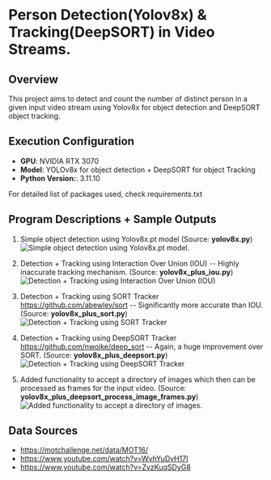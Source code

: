 # Person Detection(Yolov8x) & Tracking(DeepSORT) in Video Streams.

## Overview
This project aims to detect and count the number of distinct person in a given input video stream using Yolov8x for object detection and DeepSORT object tracking.

## Execution Configuration
- **GPU**: NVIDIA RTX 3070
- **Model**: YOLOv8x for object detection + DeepSORT for object Tracking
- **Python Version:**: 3.11.10

For detailed list of packages used, check requirements.txt

## Program Descriptions + Sample Outputs

1. Simple object detection using Yolov8x.pt model (Source: **yolov8x.py**)
    ![Simple object detection using Yolov8x.pt model.](https://github.com/insp7/cv-proj3/blob/master/gifs/1Person.gif)

2. Detection + Tracking using Interaction Over Union (IOU) -- Highly inaccurate tracking mechanism. (Source: **yolov8x_plus_iou.py**)
    ![Detection + Tracking using Interaction Over Union (IOU)](https://github.com/insp7/cv-proj3/blob/master/gifs/moti16-01-iou.gif)

3. Detection + Tracking using SORT Tracker https://github.com/abewley/sort -- Significantly more accurate than IOU. (Source: **yolov8x_plus_sort.py**)
    ![Detection + Tracking using SORT Tracker](https://github.com/insp7/cv-proj3/blob/master/gifs/1Person.gif)

4. Detection + Tracking using DeepSORT Tracker https://github.com/nwojke/deep_sort -- Again, a huge improvement over SORT. (Source: **yolov8x_plus_deepsort.py**)
    ![Detection + Tracking using DeepSORT Tracker](https://github.com/insp7/cv-proj3/blob/master/gifs/1Person.gif)

5. Added functionality to accept a directory of images which then can be processed as frames for the input video. (Source: **yolov8x_plus_deepsort_process_image_frames.py**)
    ![Added functionality to accept a directory of images.](https://github.com/insp7/cv-proj3/blob/master/gifs/1Person.gif)

## Data Sources
- https://motchallenge.net/data/MOT16/
- https://www.youtube.com/watch?v=WvhYuDvH17I
- https://www.youtube.com/watch?v=ZvzKuqSDyG8